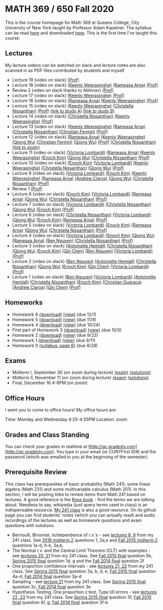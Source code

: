 # MATH 369 / 650 Fall 2020

This is the course homepage for Math 369 at Queens College, City University of New York taught by Professor Adam Kapelner. The syllabus can be read [here](https://github.com/kapelner/QC_Math_369_Fall_2020/blob/master/syllabus/syllabus.pdf) and downloaded [here](https://raw.githubusercontent.com/kapelner/QC_Math_369_Fall_2020/master/syllabus/syllabus.pdf). This is the first time I've taught this course.

## Lectures

My lecture videos can be watched on slack and lecture notes are also scanned in as PDF files contributed by students and myself.

<!--
* Lecture 23 (video on slack) [(Jan Bazant)](https://github.com/kapelner/QC_Math_369_Fall_2020/blob/master/lectures/lec23bazant.pdf) [(Mike Digiorgio)](https://github.com/kapelner/QC_Math_369_Fall_2020/blob/master/lectures/lec23digiorgio.pdf) [(Prof)](https://github.com/kapelner/QC_Math_369_Fall_2020/blob/master/lectures/lec23kap.pdf)
* Lecture 22 (video on slack) [(Jan Bazant)](https://github.com/kapelner/QC_Math_369_Fall_2020/blob/master/lectures/lec22bazant.pdf) [(Mike Digiorgio)](https://github.com/kapelner/QC_Math_369_Fall_2020/blob/master/lectures/lec22digiorgio.pdf) [(Steven Grgas)](https://github.com/kapelner/QC_Math_369_Fall_2020/blob/master/lectures/lec22grgas.pdf) [(Prof)](https://github.com/kapelner/QC_Math_369_Fall_2020/blob/master/lectures/lec22kap.pdf)
* Lecture 21 (video on slack) [(Jan Bazant)](https://github.com/kapelner/QC_Math_369_Fall_2020/blob/master/lectures/lec21bazant.pdf) [(Prof)](https://github.com/kapelner/QC_Math_369_Fall_2020/blob/master/lectures/lec21kap.pdf) 
* Linear Regression Notes (not on exam) [(Jan Bazant)](https://github.com/kapelner/QC_Math_369_Fall_2020/blob/master/lectures/econometrics_bonus_bazant.pdf) [(Ruby Chang)](https://github.com/kapelner/QC_Math_369_Fall_2020/blob/master/lectures/econometrics_bonus_chang.pdf) [(Adriana Sham)](https://github.com/kapelner/QC_Math_369_Fall_2020/blob/master/lectures/econometrics_bonus_sham.pdf) [(Antonio DAlessandro)](https://github.com/kapelner/QC_Math_369_Fall_2020/blob/master/lectures/econometrics_bonus_dalessandro.pdf) [(Prof)](https://github.com/kapelner/QC_Math_369_Fall_2020/blob/master/lectures/econometrics_bonus_prof.pdf)
* Lecture 20 (video on slack) [(Jan Bazant)](https://github.com/kapelner/QC_Math_369_Fall_2020/blob/master/lectures/lec20bazant.pdf) [(Mike Digiorgio)](https://github.com/kapelner/QC_Math_369_Fall_2020/blob/master/lectures/lec20digiorgio.pdf) [(Ruby Chang)](https://github.com/kapelner/QC_Math_369_Fall_2020/blob/master/lectures/lec20chang.pdf) [(Adriana Sham)](https://github.com/kapelner/QC_Math_369_Fall_2020/blob/master/lectures/lec20sham.pdf) [(Antonio DAlessandro)](https://github.com/kapelner/QC_Math_369_Fall_2020/blob/master/lectures/lec20dalessandro.pdf) [(Prof)](https://github.com/kapelner/QC_Math_369_Fall_2020/blob/master/lectures/lec20kap.pdf) -->
* Lecture 19 (video on slack) [(Prof)](https://github.com/kapelner/QC_Math_369_Fall_2020/blob/master/lectures/lec19kap.pdf)
* Lecture 18 (video on slack) [(Keenly Weerasinghe)](https://github.com/kapelner/QC_Math_369_Fall_2020/blob/master/lectures/lec18weerasinghe.pdf) [(Rameasa Arna)](https://github.com/kapelner/QC_Math_369_Fall_2020/blob/master/lectures/lec18arna.pdf) [(Prof)](https://github.com/kapelner/QC_Math_369_Fall_2020/blob/master/lectures/lec18kap.pdf)
* Review 2 (video on slack thanks to Abhinav) [(Prof)](https://github.com/kapelner/QC_Math_369_Fall_2020/blob/master/lectures/review2.pdf)
* Lecture 17 (video on slack) [(Keenly Weerasinghe)](https://github.com/kapelner/QC_Math_369_Fall_2020/blob/master/lectures/lec17weerasinghe.pdf) [(Prof)](https://github.com/kapelner/QC_Math_369_Fall_2020/blob/master/lectures/lec17kap.pdf)
* Lecture 16 (video on slack) [(Rameasa Arna)](https://github.com/kapelner/QC_Math_369_Fall_2020/blob/master/lectures/lec16arna.pdf) [(Keenly Weerasinghe)](https://github.com/kapelner/QC_Math_369_Fall_2020/blob/master/lectures/lec16weerasinghe.pdf) [(Prof)](https://github.com/kapelner/QC_Math_369_Fall_2020/blob/master/lectures/lec16kap.pdf)
* Lecture 15 (video on slack) [(Keenly Weerasinghe)](https://github.com/kapelner/QC_Math_369_Fall_2020/blob/master/lectures/lec15weerasinghe.pdf) [(Christella Nissanthan)](https://github.com/kapelner/QC_Math_369_Fall_2020/blob/master/lectures/lec15nissanthan.pdf) [(Prof)](https://github.com/kapelner/QC_Math_369_Fall_2020/blob/master/lectures/lec15kap.pdf) [(link to study A)](https://d1wqtxts1xzle7.cloudfront.net/47466928/bf0223655120160723-25343-1d26ykd.pdf?1469330522=&response-content-disposition=inline%3B+filename%3DIs_local_excision_adequate_therapy_for_e.pdf&Expires=1603913961&Signature=aX0GyY5Azf~KnsXN7jcAI3kQ0-TlyYpNhJL-P5tNjpJ7w246b8ppYb656GPW06rCBGEHtBZScgmn-0A3Ps9BaHA3D9QNbcko~aHLfioW6poG1rGAowk-fNVJYwYV3dlxW7RUURWSdXavTyvpkzw6QSatU0ffb6l82kNEH04PC5wipL8VXMkLoiwdry0yTOXt48SMklrapaGo4UbdUfqdBAqwutydEekLxx2taNf4MDFkO48dBPYCUQy5~qZkUlVtbRolAHdHybR0OuCapceSicoVhA1nHTTWTYGrXCCPhDGDzoy40ykirZ2QryM6SLfwFLFWYenWmoc2v4KzqPMimg__&Key-Pair-Id=APKAJLOHF5GGSLRBV4ZA) [(link to study B)](https://www.jstor.org/stable/pdf/1000271.pdf?casa_token=aHz8Ir-HuNYAAAAA:H6zp1L4humbIad6ZONJeimD6z9GPhJn7ZzieuuAB1JrSNdn6ks9VseWLaGMq0UHI9W-b3ExVHpFf9iZajYkRSRWG2UfXreshh7sed3PiMdFj9NqXILta)
* Lecture 14 (video on slack) [(Christella Nissanthan)](https://github.com/kapelner/QC_Math_369_Fall_2020/blob/master/lectures/lec14nissanthan.pdf) [(Keenly Weerasinghe)](https://github.com/kapelner/QC_Math_369_Fall_2020/blob/master/lectures/lec14weerasinghe.pdf) [(Prof)](https://github.com/kapelner/QC_Math_369_Fall_2020/blob/master/lectures/lec14kap.pdf) 
* Lecture 13 (video on slack) [(Keenly Weerasinghe)](https://github.com/kapelner/QC_Math_369_Fall_2020/blob/master/lectures/lec13weerasinghe.pdf) [(Rameasa Arna)](https://github.com/kapelner/QC_Math_369_Fall_2020/blob/master/lectures/lec13arna.pdf) [(Christella Nissanthan)](https://github.com/kapelner/QC_Math_369_Fall_2020/blob/master/lectures/lec13nissanthan.pdf) [(Christian Fermin)](https://github.com/kapelner/QC_Math_369_Fall_2020/blob/master/lectures/lec13fermin.pdf) [(Prof)](https://github.com/kapelner/QC_Math_369_Fall_2020/blob/master/lectures/lec13kap.pdf)
* Lecture 12 (video on slack) [(Rameasa Arna)](https://github.com/kapelner/QC_Math_369_Fall_2020/blob/master/lectures/lec12arna.pdf) [(Keenly Weerasinghe)](https://github.com/kapelner/QC_Math_369_Fall_2020/blob/master/lectures/lec12weerasinghe.pdf) [(Qiong Wu)](https://github.com/kapelner/QC_Math_369_Fall_2020/blob/master/lectures/lec12wu.pdf) [(Christian Fermin)](https://github.com/kapelner/QC_Math_369_Fall_2020/blob/master/lectures/lec12fermin.pdf) [(Qiong Wu)](https://github.com/kapelner/QC_Math_369_Fall_2020/blob/master/lectures/lec13wu.pdf) [(Prof)](https://github.com/kapelner/QC_Math_369_Fall_2020/blob/master/lectures/lec12kap.pdf) [(Christella Nissanthan)](https://github.com/kapelner/QC_Math_369_Fall_2020/blob/master/lectures/lec12nissanthan.pdf) [(link to study)](https://www.onlinejacc.org/content/45/10/1723)
* Lecture 11 (video on slack) [(Victoria Lombardi)](https://github.com/kapelner/QC_Math_369_Fall_2020/blob/master/lectures/lec11lombardi.pdf) [(Rameasa Arna)](https://github.com/kapelner/QC_Math_369_Fall_2020/blob/master/lectures/lec11arna.pdf) [(Keenly Weerasinghe)](https://github.com/kapelner/QC_Math_369_Fall_2020/blob/master/lectures/lec11weerasinghe.pdf) [(Enoch Kim)](https://github.com/kapelner/QC_Math_369_Fall_2020/blob/master/lectures/lec11kim.pdf) [(Qiong Wu)](https://github.com/kapelner/QC_Math_369_Fall_2020/blob/master/lectures/lec11wu.pdf) [(Christella Nissanthan)](https://github.com/kapelner/QC_Math_369_Fall_2020/blob/master/lectures/lec11nissanthan.pdf) [(Prof)](https://github.com/kapelner/QC_Math_369_Fall_2020/blob/master/lectures/lec11kap.pdf)
* Lecture 10 (video on slack) [(Enoch Kim)](https://github.com/kapelner/QC_Math_369_Fall_2020/blob/master/lectures/lec10kim.pdf) [(Victoria Lombardi)](https://github.com/kapelner/QC_Math_369_Fall_2020/blob/master/lectures/lec10lombardi.pdf) [(Keenly Weerasinghe)](https://github.com/kapelner/QC_Math_369_Fall_2020/blob/master/lectures/lec10weerasinghe.pdf) [(Christella Nissanthan)](https://github.com/kapelner/QC_Math_369_Fall_2020/blob/master/lectures/lec10nissanthan.pdf) [(Qiong Wu)](https://github.com/kapelner/QC_Math_369_Fall_2020/blob/master/lectures/lec10wu.pdf) [(Prof)](https://github.com/kapelner/QC_Math_369_Fall_2020/blob/master/lectures/lec10kap.pdf)
* Lecture 9 (video on slack) [(Victoria Lombardi)](https://github.com/kapelner/QC_Math_369_Fall_2020/blob/master/lectures/lec09lombardi.pdf) [(Enoch Kim)](https://github.com/kapelner/QC_Math_369_Fall_2020/blob/master/lectures/lec09kim.pdf) [(Keenly Weerasinghe)](https://github.com/kapelner/QC_Math_369_Fall_2020/blob/master/lectures/lec09weerasinghe.pdf) [(Rameasa Arna)](https://github.com/kapelner/QC_Math_369_Fall_2020/blob/master/lectures/lec09arna.pdf) [(Andrew Claros)](https://github.com/kapelner/QC_Math_369_Fall_2020/blob/master/lectures/lec09claros.pdf) [(Qiong Wu)](https://github.com/kapelner/QC_Math_369_Fall_2020/blob/master/lectures/lec09wu.pdf) [(Christella Nissanthan)](https://github.com/kapelner/QC_Math_369_Fall_2020/blob/master/lectures/lec09nissanthan.pdf) [(Prof)](https://github.com/kapelner/QC_Math_369_Fall_2020/blob/master/lectures/lec09kap.pdf)
* Review 1 [(Prof)](https://github.com/kapelner/QC_Math_621_Fall_2020/blob/master/lectures/review1.pdf)
* Lecture 8 (video on slack) [(Enoch Kim)](https://github.com/kapelner/QC_Math_369_Fall_2020/blob/master/lectures/lec08kim.pdf) [(Victoria Lombardi)](https://github.com/kapelner/QC_Math_369_Fall_2020/blob/master/lectures/lec08lombardi.pdf) [(Rameasa Arna)](https://github.com/kapelner/QC_Math_369_Fall_2020/blob/master/lectures/lec08arna.pdf) [(Qiong Wu)](https://github.com/kapelner/QC_Math_369_Fall_2020/blob/master/lectures/lec08wu.pdf) [(Christella Nissanthan)](https://github.com/kapelner/QC_Math_369_Fall_2020/blob/master/lectures/lec08nissanthan.pdf) [(Prof)](https://github.com/kapelner/QC_Math_369_Fall_2020/blob/master/lectures/lec08kap.pdf)
* Lecture 7 (video on slack) [(Victoria Lombardi)](https://github.com/kapelner/QC_Math_369_Fall_2020/blob/master/lectures/lec07lombardi.pdf) [(Christella Nissanthan)](https://github.com/kapelner/QC_Math_369_Fall_2020/blob/master/lectures/lec07nissanthan.pdf) [(Qiong Wu)](https://github.com/kapelner/QC_Math_369_Fall_2020/blob/master/lectures/lec07wu.pdf) [(Enoch Kim)](https://github.com/kapelner/QC_Math_369_Fall_2020/blob/master/lectures/lec07kim.pdf) [(Prof)](https://github.com/kapelner/QC_Math_369_Fall_2020/blob/master/lectures/lec07kap.pdf)
* Lecture 6 (video on slack) [(Christella Nissanthan)](https://github.com/kapelner/QC_Math_369_Fall_2020/blob/master/lectures/lec06nissanthan.pdf) [(Victoria Lombardi)](https://github.com/kapelner/QC_Math_369_Fall_2020/blob/master/lectures/lec06lombardi.pdf) [(Qiong Wu)](https://github.com/kapelner/QC_Math_369_Fall_2020/blob/master/lectures/lec06wu.pdf) [(Enoch Kim)](https://github.com/kapelner/QC_Math_369_Fall_2020/blob/master/lectures/lec06kim.pdf) [(Rameasa Arna)](https://github.com/kapelner/QC_Math_369_Fall_2020/blob/master/lectures/lec06arna.pdf) [(Prof)](https://github.com/kapelner/QC_Math_369_Fall_2020/blob/master/lectures/lec06kap.pdf)
* Lecture 5 (video on slack) [(Victoria Lombardi)](https://github.com/kapelner/QC_Math_369_Fall_2020/blob/master/lectures/lec05lombardi.pdf) [(Enoch Kim)](https://github.com/kapelner/QC_Math_369_Fall_2020/blob/master/lectures/lec05kim.pdf) [(Rameasa Arna)](https://github.com/kapelner/QC_Math_369_Fall_2020/blob/master/lectures/lec05arna.pdf) [(Qiong Wu)](https://github.com/kapelner/QC_Math_369_Fall_2020/blob/master/lectures/lec05wu.pdf) [(Christella Nissanthan)](https://github.com/kapelner/QC_Math_369_Fall_2020/blob/master/lectures/lec05nissanthan.pdf) [(Prof)](https://github.com/kapelner/QC_Math_369_Fall_2020/blob/master/lectures/lec05kap.pdf)
* Lecture 4 (video on slack) [(Victoria Lombardi)](https://github.com/kapelner/QC_Math_369_Fall_2020/blob/master/lectures/lec04lombardi.pdf) [(Enoch Kim)](https://github.com/kapelner/QC_Math_369_Fall_2020/blob/master/lectures/lec04kim.pdf) [(Qiong Wu)](https://github.com/kapelner/QC_Math_369_Fall_2020/blob/master/lectures/lec04wu.pdf) [(Rameasa Arna)](https://github.com/kapelner/QC_Math_369_Fall_2020/blob/master/lectures/lec04arna.pdf) [(Ben Nguyen)](https://github.com/kapelner/QC_Math_369_Fall_2020/blob/master/lectures/lec04nguyen.pdf) [(Christella Nissanthan)](https://github.com/kapelner/QC_Math_369_Fall_2020/blob/master/lectures/lec04nissanthan.pdf) [(Prof)](https://github.com/kapelner/QC_Math_369_Fall_2020/blob/master/lectures/lec04kap.pdf)
* Lecture 3 (video on slack) [(Antoinette Hemlall)](https://github.com/kapelner/QC_Math_369_Fall_2020/blob/master/lectures/lec03hemlall.pdf) [(Christella Nissanthan)](https://github.com/kapelner/QC_Math_369_Fall_2020/blob/master/lectures/lec03nissanthan.pdf) [(Qiong Wu)](https://github.com/kapelner/QC_Math_369_Fall_2020/blob/master/lectures/lec03wu.pdf) [(Enoch Kim)](https://github.com/kapelner/QC_Math_369_Fall_2020/blob/master/lectures/lec03kim.pdf) [(Qin Chen)](https://github.com/kapelner/QC_Math_369_Fall_2020/blob/master/lectures/lec03chen.pdf) [(Ben Nguyen)](https://github.com/kapelner/QC_Math_369_Fall_2020/blob/master/lectures/lec03nguyen.pdf) [(Victoria Lombardi)](https://github.com/kapelner/QC_Math_369_Fall_2020/blob/master/lectures/lec03lombardi.pdf) [(Prof)](https://github.com/kapelner/QC_Math_369_Fall_2020/blob/master/lectures/lec03kap.pdf)
* Lecture 2 (video on slack) [(Ben Nguyen)](https://github.com/kapelner/QC_Math_369_Fall_2020/blob/master/lectures/lec02nguyen.pdf) [(Antoinette Hemlall)](https://github.com/kapelner/QC_Math_369_Fall_2020/blob/master/lectures/lec02hemlall.pdf) [(Christella Nissanthan)](https://github.com/kapelner/QC_Math_369_Fall_2020/blob/master/lectures/lec02nissanthan.pdf) [(Qiong Wu)](https://github.com/kapelner/QC_Math_369_Fall_2020/blob/master/lectures/lec02wu.pdf) [(Enoch Kim)](https://github.com/kapelner/QC_Math_369_Fall_2020/blob/master/lectures/lec02kim.pdf) [(Qin Chen)](https://github.com/kapelner/QC_Math_369_Fall_2020/blob/master/lectures/lec02chen.pdf) [(Victoria Lombardi)](https://github.com/kapelner/QC_Math_369_Fall_2020/blob/master/lectures/lec02lombardi.pdf) [(Prof)](https://github.com/kapelner/QC_Math_369_Fall_2020/blob/master/lectures/lec02kap.pdf)
* Lecture 1 (video on slack) [(Ben Nguyen)](https://github.com/kapelner/QC_Math_369_Fall_2020/blob/master/lectures/lec01nguyen.pdf) [(Victoria Lombardi)](https://github.com/kapelner/QC_Math_369_Fall_2020/blob/master/lectures/lec01lombardi.pdf) [(Antoinette Hemlall)](https://github.com/kapelner/QC_Math_369_Fall_2020/blob/master/lectures/lec01hemlall.pdf) [(Christella Nissanthan)](https://github.com/kapelner/QC_Math_369_Fall_2020/blob/master/lectures/lec01nissanthan.pdf) [(Enoch Kim)](https://github.com/kapelner/QC_Math_369_Fall_2020/blob/master/lectures/lec01kim.pdf) [(Christian Guaraca)](https://github.com/kapelner/QC_Math_369_Fall_2020/blob/master/lectures/lec01guaraca.pdf) [(Andrew Claros)](https://github.com/kapelner/QC_Math_369_Fall_2020/blob/master/lectures/lec01claros.pdf) [(Qin Chen)](https://github.com/kapelner/QC_Math_369_Fall_2020/blob/master/lectures/lec01chen.pdf) [(Prof)](https://github.com/kapelner/QC_Math_369_Fall_2020/blob/master/lectures/lec01kap.pdf)



## Homeworks

<!--
* Homework 9 [(download)](https://github.com/kapelner/QC_Math_369_Fall_2020/blob/master/homeworks/hw09/hw09.pdf?raw=true) [(view)](https://github.com/kapelner/QC_Math_369_Fall_2020/blob/master/homeworks/hw09/hw09.pdf) (due 12/12)
* Homework 8 [(download)](https://github.com/kapelner/QC_Math_369_Fall_2020/blob/master/homeworks/hw08/hw08.pdf?raw=true) [(view)](https://github.com/kapelner/QC_Math_369_Fall_2020/blob/master/homeworks/hw08/hw08.pdf) (due 12/2)
* Homework 7 [(download)](https://github.com/kapelner/QC_Math_369_Fall_2020/blob/master/homeworks/hw07/hw07.pdf?raw=true) [(view)](https://github.com/kapelner/QC_Math_369_Fall_2020/blob/master/homeworks/hw07/hw07.pdf) (due 12/12)-->
* Homework 6 [(download)](https://github.com/kapelner/QC_Math_369_Fall_2020/blob/master/homeworks/hw06/hw06.pdf?raw=true) [(view)](https://github.com/kapelner/QC_Math_369_Fall_2020/blob/master/homeworks/hw06/hw06.pdf) (due 12/1)
* Homework 5 [(download)](https://github.com/kapelner/QC_Math_369_Fall_2020/blob/master/homeworks/hw05/hw05.pdf?raw=true) [(view)](https://github.com/kapelner/QC_Math_369_Fall_2020/blob/master/homeworks/hw05/hw05.pdf) (due 11/9)
* Homework 4 [(download)](https://github.com/kapelner/QC_Math_369_Fall_2020/blob/master/homeworks/hw04/hw04.pdf?raw=true) [(view)](https://github.com/kapelner/QC_Math_369_Fall_2020/blob/master/homeworks/hw04/hw04.pdf) (due 10/24)
* First part of Homework 3 [(download)](https://github.com/kapelner/QC_Math_369_Fall_2020/blob/master/homeworks/hw03/hw03.pdf?raw=true) [(view)](https://github.com/kapelner/QC_Math_369_Fall_2020/blob/master/homeworks/hw03/hw03.pdf) (due 10/5)
* Homework 2 [(download)](https://github.com/kapelner/QC_Math_369_Fall_2020/blob/master/homeworks/hw02/hw02.pdf?raw=true) [(view)](https://github.com/kapelner/QC_Math_369_Fall_2020/blob/master/homeworks/hw02/hw02.pdf) (due 9/22)
* Homework 1 [(download)](https://github.com/kapelner/QC_Math_369_Fall_2020/blob/master/homeworks/hw01/hw01.pdf?raw=true) [(view)](https://github.com/kapelner/QC_Math_369_Fall_2020/blob/master/homeworks/hw01/hw01.pdf) (due 9/11)
* Homework 0 [(syllabus, page 6)](https://github.com/kapelner/QC_Math_369_Fall_2020/blob/master/syllabus/syllabus.pdf?raw=true) (due 8/28)


## Exams

* Midterm I, September 30 (on zoom during lecture) [(exam)](https://github.com/kapelner/QC_Math_369_Fall_2020/blob/master/exams/midterm1/midterm1.pdf) [(solutions)](https://github.com/kapelner/QC_Math_369_Fall_2020/blob/master/exams/midterm1/midterm1_solutions.pdf)
* Midterm II, November 11 (on zoom during lecture) [(exam)](https://github.com/kapelner/QC_Math_369_Fall_2020/blob/master/exams/midterm2/midterm2.pdf) [(solutions)](https://github.com/kapelner/QC_Math_369_Fall_2020/blob/master/exams/midterm2/midterm2_solutions.pdf)
* Final, December 16 4-6PM (on zoom)

<!--
## Practice Exams

* Midterm I [(exam 1)](https://github.com/kapelner/QC_Math_621_Fall_2017/blob/master/exams/midterm1/midterm1.pdf) [(solutions 1)](https://github.com/kapelner/QC_Math_621_Fall_2017/blob/master/exams/midterm1/midterm1_solutions.pdf) You are not responsible for 1a-c, g, 2a-c for Midterm I (but you will be responsible for them for Midterm II). 

* Midterm II [(exam 1)](https://github.com/kapelner/QC_Math_621_Fall_2017/blob/master/exams/midterm2/midterm2.pdf) [(solutions 1)](https://github.com/kapelner/QC_Math_621_Fall_2017/blob/master/exams/midterm2/midterm2_solutions.pdf) You are not responsible for 1e, h. 

* Final [(exam 1)](https://github.com/kapelner/QC_Math_621_Fall_2017/blob/master/exams/final/final.pdf) [(solutions 1)](https://github.com/kapelner/QC_Math_621_Fall_2017/blob/master/exams/final/final_solutions.pdf) -->

## Office Hours

I *want* you to come to office hours! My office hours are:

Time: Monday and Wednesday 4:25-4:55PM
Location: zoom

## Grades and Class Standing

You can check your grades in realtime at [http://qc.gradesly.com](http://qc.gradesly.com). You type in your email (or CUNYFirst ID#) and the password (which was emailed to you at the beginning of the semester).


## Prerequisite Review

This class has prerequesites of basic probability (Math 241), some linear algebra (Math 231) and some multivariable calculus (Math 201). In this section, I will be posting links to review items from Math 241 based on lectures. A good reference is the [Ross book](https://www.amazon.com/First-Course-Probability-6th/dp/0130338516/ref=sr_1_6?ie=UTF8&qid=1504062810&sr=8-6&keywords=probability+ross) - find the terms we are talking about. Needless to say, wikipedia (just query terms used in class) is an indispensable resource. [My 241 class](https://github.com/kapelner/QC_Math_241_Fall_2016) is also a good resource. On its github page you can find students' notes (which you can actually read) and audio recordings of the lectures as well as homework questions and exam questions with solutions.

* Bernoulli, Binomial, In/dependence of r.v.'s - see [lectures 8, 9](https://github.com/kapelner/QC_Math_241_Fall_2016) from my 241 class. See [2016 midterm 2](https://github.com/kapelner/QC_Math_241_Fall_2016/blob/master/exams/midterm2/midterm2_solutions.pdf) questions 1, 2a,e and [Fall 2015 midterm 2](https://github.com/kapelner/QC_Math_241_Fall_2015/blob/master/exams/midterm2/midterm2_solutions.pdf) questions 1a-d, h-k, 3a,b, 
* The Normal r.v. and the Central Limit Theorem (CLT) with examples - see [lectures 20, 21](https://github.com/kapelner/QC_Math_241_Fall_2016) from my 241 class. See [Fall 2015 final](https://github.com/kapelner/QC_Math_241_Fall_2015/blob/master/exams/midterm2/midterm2_solutions.pdf) question 5b, [Spring 2015 final](https://github.com/kapelner/QC_Math_241_Spring_2015/blob/master/exams/final/final_solutions.pdf) question 1d, g and the [Fall 2014 final](https://github.com/kapelner/QC_Math_241_Fall_2014_15/blob/master/exams/final/final_solutions.pdf) question 2f
* One proportion confidence intervals - see [lectures 21, 22](https://github.com/kapelner/QC_Math_241_Fall_2016) from my 241 class. See [Spring 2015 final](https://github.com/kapelner/QC_Math_241_Spring_2015/blob/master/exams/final/final_solutions.pdf) question 3a, b, d, e, [Fall 2015 final](https://github.com/kapelner/QC_Math_241_Fall_2015/blob/master/exams/midterm2/midterm2_solutions.pdf) question 4a-d, [Fall 2014 final](https://github.com/kapelner/QC_Math_241_Fall_2014_15/blob/master/exams/final/final_solutions.pdf) question 3a-d
* Sampling - see [lecture 21](https://github.com/kapelner/QC_Math_241_Fall_2016) from my 241 class. See [Spring 2015 final](https://github.com/kapelner/QC_Math_241_Spring_2015/blob/master/exams/final/final_solutions.pdf) question 3c, [Fall 2014 final](https://github.com/kapelner/QC_Math_241_Fall_2014_15/blob/master/exams/final/final_solutions.pdf) question 3e
* Hypothesis Testing, One proportion z test, Type I/II errors - see [lectures 22, 23](https://github.com/kapelner/QC_Math_241_Fall_2016) from my 241 class. See [Spring 2015 final](https://github.com/kapelner/QC_Math_241_Spring_2015/blob/master/exams/final/final_solutions.pdf) question 3f, [Fall 2015 final](https://github.com/kapelner/QC_Math_241_Fall_2015/blob/master/exams/midterm2/midterm2_solutions.pdf) question 4f, g, [Fall 2014 final](https://github.com/kapelner/QC_Math_241_Fall_2014_15/blob/master/exams/final/final_solutions.pdf) question 3f-k.